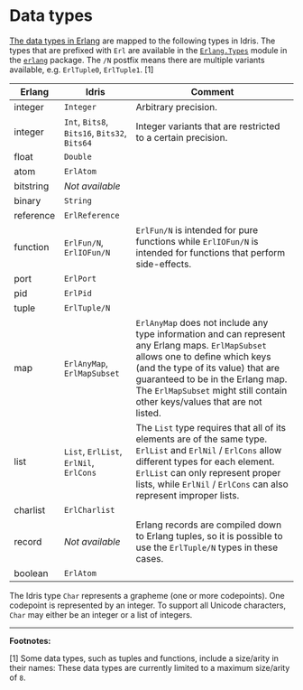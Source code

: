 # Data types

[The data types in Erlang](http://erlang.org/doc/reference_manual/data_types.html) are mapped to the following types in Idris. The types that are prefixed with `Erl` are available in the [`Erlang.Types`](../idris2/libs/erlang/Erlang/Types.idr) module in the [`erlang`](../idris2/libs/erlang) package. The `/N` postfix means there are multiple variants available, e.g. `ErlTuple0`, `ErlTuple1`. [1]

| Erlang    | Idris                                  | Comment     |
| --------- | -------------------------------------- | ----------- |
| integer   | `Integer`                              | Arbitrary precision. |
| integer   | `Int`, `Bits8`, `Bits16`, `Bits32`, `Bits64` | Integer variants that are restricted to a certain precision. |
| float     | `Double`                               |
| atom      | `ErlAtom`                              |
| bitstring | *Not available*                        |
| binary    | `String`                               |
| reference | `ErlReference`                         |
| function  | `ErlFun/N`, `ErlIOFun/N`               | `ErlFun/N` is intended for pure functions while `ErlIOFun/N` is intended for functions that perform side-effects. |
| port      | `ErlPort`                              |
| pid       | `ErlPid`                               |
| tuple     | `ErlTuple/N`                           |
| map       | `ErlAnyMap`, `ErlMapSubset`            | `ErlAnyMap` does not include any type information and can represent any Erlang maps. `ErlMapSubset` allows one to define which keys (and the type of its value) that are guaranteed to be in the Erlang map. The `ErlMapSubset` might still contain other keys/values that are not listed. |
| list      | `List`, `ErlList`, `ErlNil`, `ErlCons` | The `List` type requires that all of its elements are of the same type. `ErlList` and `ErlNil` / `ErlCons` allow different types for each element. `ErlList` can only represent proper lists, while `ErlNil` / `ErlCons` can also represent improper lists. |
| charlist  | `ErlCharlist`                          |
| record    | *Not available*                        | Erlang records are compiled down to Erlang tuples, so it is possible to use the `ErlTuple/N` types in these cases. |
| boolean   | `ErlAtom`                              |

The Idris type `Char` represents a grapheme (one or more codepoints). One codepoint is represented by an integer. To support all Unicode characters, `Char` may either be an integer or a list of integers.

---

**Footnotes:**

[1] Some data types, such as tuples and functions, include a size/arity in their names: These data types are currently limited to a maximum size/arity of `8`.
